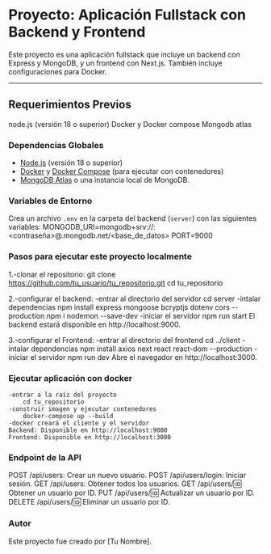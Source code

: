 # Proyecto: Aplicación Fullstack con Backend y Frontend

Este proyecto es una aplicación fullstack que incluye un backend con Express y MongoDB, y un frontend con Next.js. También incluye configuraciones para Docker.

---

## **Requerimientos Previos**
node.js (versión 18 o superior)
Docker y Docker compose
Mongodb atlas

### **Dependencias Globales**
- [Node.js](https://nodejs.org/) (versión 18 o superior)
- [Docker](https://www.docker.com/) y [Docker Compose](https://docs.docker.com/compose/) (para ejecutar con contenedores)
- [MongoDB Atlas](https://www.mongodb.com/atlas/database) o una instancia local de MongoDB.

### **Variables de Entorno**
Crea un archivo `.env` en la carpeta del backend (`server`) con las siguientes variables:
MONGODB_URI=mongodb+srv://<usuario>:<contraseña>@<cluster>.mongodb.net/<base_de_datos>
PORT=9000

### **Pasos para ejecutar este proyecto localmente**
1.-clonar el repositorio:
    git clone https://github.com/tu_usuario/tu_repositorio.git
    cd tu_repositorio

2.-configurar el backend:
    -entrar al directorio del servidor
        cd server
    -intalar dependencias
        npm install express mongoose bcryptjs dotenv cors --production
        npm i nodemon --save-dev
    -iniciar el servidor
        npm run start
El backend estará disponible en http://localhost:9000.

3.-configurar el Frontend:
    -entrar al directorio del frontend
        cd ../client
    -intalar dependencias
        npm install axios next react react-dom --production
    -iniciar el servidor
        npm run dev
Abre el navegador en http://localhost:3000.

### **Ejecutar aplicación con docker**
    -entrar a la raíz del proyecto
        cd tu_repositorio
    -construir imagen y ejecutar contenedores
        docker-compose up --build
    -docker creará el cliente y el servidor
    Backend: Disponible en http://localhost:9000
    Frontend: Disponible en http://localhost:3000

### **Endpoint de la API**
POST /api/users: Crear un nuevo usuario.
POST /api/users/login: Iniciar sesión.
GET /api/users: Obtener todos los usuarios.
GET /api/users/:id: Obtener un usuario por ID.
PUT /api/users/:id: Actualizar un usuario por ID.
DELETE /api/users/:id: Eliminar un usuario por ID.


### **Autor**
Este proyecto fue creado por [Tu Nombre]. 
